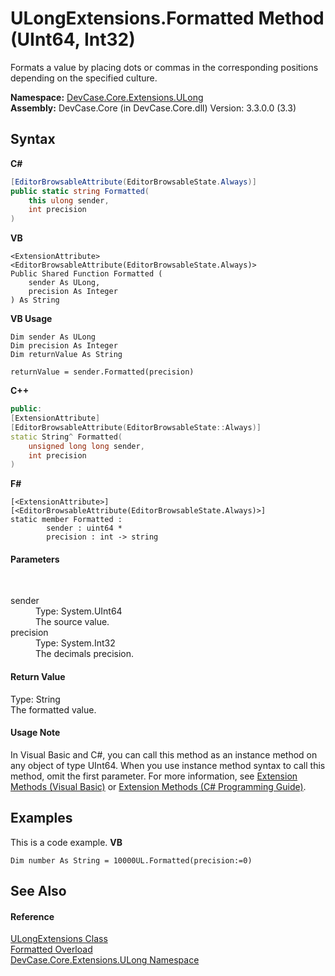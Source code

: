 # ULongExtensions.Formatted Method (UInt64, Int32)
 

Formats a value by placing dots or commas in the corresponding positions depending on the specified culture.

**Namespace:**&nbsp;<a href="N_DevCase_Core_Extensions_ULong">DevCase.Core.Extensions.ULong</a><br />**Assembly:**&nbsp;DevCase.Core (in DevCase.Core.dll) Version: 3.3.0.0 (3.3)

## Syntax

**C#**<br />
``` C#
[EditorBrowsableAttribute(EditorBrowsableState.Always)]
public static string Formatted(
	this ulong sender,
	int precision
)
```

**VB**<br />
``` VB
<ExtensionAttribute>
<EditorBrowsableAttribute(EditorBrowsableState.Always)>
Public Shared Function Formatted ( 
	sender As ULong,
	precision As Integer
) As String
```

**VB Usage**<br />
``` VB Usage
Dim sender As ULong
Dim precision As Integer
Dim returnValue As String

returnValue = sender.Formatted(precision)
```

**C++**<br />
``` C++
public:
[ExtensionAttribute]
[EditorBrowsableAttribute(EditorBrowsableState::Always)]
static String^ Formatted(
	unsigned long long sender, 
	int precision
)
```

**F#**<br />
``` F#
[<ExtensionAttribute>]
[<EditorBrowsableAttribute(EditorBrowsableState.Always)>]
static member Formatted : 
        sender : uint64 * 
        precision : int -> string 

```


#### Parameters
&nbsp;<dl><dt>sender</dt><dd>Type: System.UInt64<br />The source value.</dd><dt>precision</dt><dd>Type: System.Int32<br />The decimals precision.</dd></dl>

#### Return Value
Type: String<br />The formatted value.

#### Usage Note
In Visual Basic and C#, you can call this method as an instance method on any object of type UInt64. When you use instance method syntax to call this method, omit the first parameter. For more information, see <a href="https://docs.microsoft.com/dotnet/visual-basic/programming-guide/language-features/procedures/extension-methods">Extension Methods (Visual Basic)</a> or <a href="https://docs.microsoft.com/dotnet/csharp/programming-guide/classes-and-structs/extension-methods">Extension Methods (C# Programming Guide)</a>.

## Examples
This is a code example. 
**VB**<br />
``` VB
Dim number As String = 10000UL.Formatted(precision:=0)
```


## See Also


#### Reference
<a href="T_DevCase_Core_Extensions_ULong_ULongExtensions">ULongExtensions Class</a><br /><a href="Overload_DevCase_Core_Extensions_ULong_ULongExtensions_Formatted">Formatted Overload</a><br /><a href="N_DevCase_Core_Extensions_ULong">DevCase.Core.Extensions.ULong Namespace</a><br />